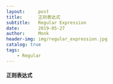 ```yaml
---
layout:     post
title:      正则表达式
subtitle:   Regular Expression
date:       2019-05-27
author:     Monk
header-img: img/regular_expression.jpg
catalog: true
tags:
    - Regular
---
```


#### 正则表达式